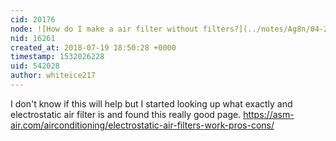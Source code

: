 ```yaml
---
cid: 20176
node: ![How do I make a air filter without filters?](../notes/Ag8n/04-27-2018/how-do-i-make-a-air-filter-without-filters)
nid: 16261
created_at: 2018-07-19 18:50:28 +0000
timestamp: 1532026228
uid: 542028
author: whiteice217
---
```


I don't know if this will help but I started looking up what exactly and electrostatic air filter is and found this really good page. https://asm-air.com/airconditioning/electrostatic-air-filters-work-pros-cons/